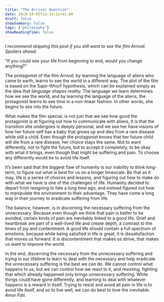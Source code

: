 ```yaml
---
title: "The Arrival Question"
date: 2019-10-05T13:14:22+01:00
draft: false
showSummary: false
tags: ["philosophy"]
showReadingTime: false
---
```


*I recommend skipping this post if you still want to see the film Arrival. Spoilers ahead.*

“If you could see your life from beginning to end, would you change  anything?”

The protagonist of the film *Arrival,* by learning the language of aliens who came to earth, learns to see the world in a different way. The plot of the film is based on the Sapir-Whorf hypothesis, which can be explained simply as the idea that *language shapes reality.* The language we learn determines how we see the world, and by learning the language of the aliens, the protagonist learns to see time in a non-linear fashion. In other words, she begins to see into the future.

What makes the film special, is not just that we see how good the protagonist is at figuring out how to communicate with aliens, it is that the transition she undergoes is deeply personal, and we see her have visions of how her future self has a baby that grows up and dies from a rare disease while still a child. Even though the protagonist knows that her future child will die from a rare disease, her choice stays the same. Not to want differently, not to fight the future, but to accept it completely, to be okay with what it brings, even though that might be suffering and pain. To choose any differently would be to avoid life itself.

It’s been said that the biggest flaw of humanity is our inability to think long-term, to figure out what is best for us on a longer timescale. Be that as it may, life is a series of choices and lessons, and figuring out how to make do with what we have is one of the challenges of life. Humanity decided to depart from resigning to fate a long time ago, and instead figured out how to manipulate the environment to their advantage. They have come a long way in their journey to eradicate suffering from life.

The balance, however, is in discerning the necessary suffering from the unnecessary. Because even though we think that pain is better to be avoided, certain kinds of pain are inevitably linked to a good life. Grief and heartbreak are part of a well-lived life and create depth, a contrast to the times of joy and contentment. A good life should contain a full spectrum of emotions, because while being satisfied in life is great, it is dissatisfaction that moves us forward. It is discontentment that makes us strive, that makes us want to improve the world.

In the end, discerning the necessary from the unnecessary suffering  and trying in our lifetime to learn to deal with the necessary and help eradicate the unnecessary suffering is the best we can do. We cannot control what happens to us, but we can control how we react to it, and resisting, fighting that which already happened only brings unnecessary suffering. While things could have gone differently, and learning to deal with whatever happens is a reward in itself. Trying to resist and avoid all pain in life is to avoid life itself, and so to live well, we can do best to love the inevitable. *Amor Fati.*
